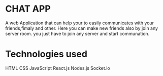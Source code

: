 
# CHAT APP

A web Application that can help your to easily communicates with your friends,fimaly and other. Here you can make new friends also by join any server room. you just have to join any server and start communation.

# Technologies used 

HTML
CSS
JavaScript
React.js
Nodes.js
Socket.io
